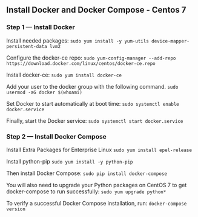 ## Install Docker and Docker Compose - Centos 7
### Step 1 — Install Docker
Install needed packages:
```sudo yum install -y yum-utils device-mapper-persistent-data lvm2```

Configure the docker-ce repo:
```sudo yum-config-manager --add-repo https://download.docker.com/linux/centos/docker-ce.repo```

Install docker-ce:
```sudo yum install docker-ce```

Add your user to the docker group with the following command.
```sudo usermod -aG docker $(whoami)```

Set Docker to start automatically at boot time:
```sudo systemctl enable docker.service```

Finally, start the Docker service:
```sudo systemctl start docker.service```

### Step 2 — Install Docker Compose
Install Extra Packages for Enterprise Linux
```sudo yum install epel-release```

Install python-pip
```sudo yum install -y python-pip```

Then install Docker Compose:
```sudo pip install docker-compose```

You will also need to upgrade your Python packages on CentOS 7 to get docker-compose to run successfully:
```sudo yum upgrade python*```

To verify a successful Docker Compose installation, run:
```docker-compose version```
